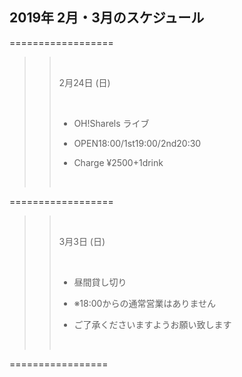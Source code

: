 ## 2019年 2月・3月のスケジュール
 

 ==================

>> 
>> <br/>
>> 
>> 2月24日 (日)
>> 
>> <br/>
>> 
>> - OH!Sharels ライブ
>>
>> - OPEN18:00/1st19:00/2nd20:30
>>
>> - Charge ¥2500+1drink
>>
>> <br/>
>>
>>
>>

 ==================

>>
>> <br/>
>>
>> 3月3日 (日)
>> 
>> <br/>
>>
>> - 昼間貸し切り
>>
>> - ※18:00からの通常営業はありません
>> -  ご了承くださいますようお願い致します
>>
>> <br/>
>>
>>

 =================


